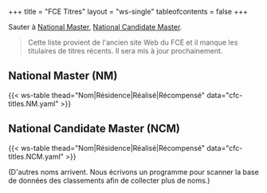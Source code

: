+++
title = "FCE Titres"
layout = "ws-single"
tableofcontents = false
+++

Sauter à [National Master](#national-master-nm), [National Candidate Master](#national-candidate-master-ncm).

> Cette liste provient de l'ancien site Web du FCE et il manque les titulaires de titres récents.
> Il sera mis à jour prochainement.

## National Master (NM)
{{< ws-table thead="Nom|Résidence|Réalisé|Récompensé" data="cfc-titles.NM.yaml" >}}

## National Candidate Master (NCM)
{{< ws-table thead="Nom|Résidence|Réalisé|Récompensé" data="cfc-titles.NCM.yaml" >}}

(D'autres noms arrivent. Nous écrivons un programme pour scanner la base de données des classements afin de collecter plus de noms.)

